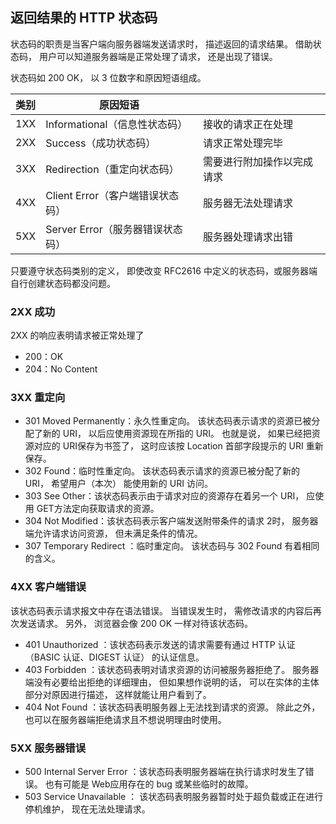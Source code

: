 ## 返回结果的 HTTP 状态码 
状态码的职责是当客户端向服务器端发送请求时， 描述返回的请求结果。 借助状态码， 用户可以知道服务器端是正常处理了请求， 还是出现了错误。 

状态码如 200 OK， 以 3 位数字和原因短语组成。 

| 类别 | 原因短语                         |                            |
| ---- | -------------------------------- | -------------------------- |
| 1XX  | Informational（信息性状态码）    | 接收的请求正在处理         |
| 2XX  | Success（成功状态码）            | 请求正常处理完毕           |
| 3XX  | Redirection（重定向状态码）      | 需要进行附加操作以完成请求 |
| 4XX  | Client Error（客户端错误状态码） | 服务器无法处理请求         |
| 5XX  | Server Error（服务器错误状态码） | 服务器处理请求出错         |

只要遵守状态码类别的定义， 即使改变 RFC2616 中定义的状态码，或服务器端自行创建状态码都没问题。 

### 2XX 成功

2XX 的响应表明请求被正常处理了

- 200：OK
- 204：No Content

### 3XX 重定向

- 301 Moved Permanently：永久性重定向。 该状态码表示请求的资源已被分配了新的 URI， 以后应使用资源现在所指的 URI。 也就是说， 如果已经把资源对应的 URI保存为书签了， 这时应该按 Location 首部字段提示的 URI 重新保存。 
- 302 Found：临时性重定向。 该状态码表示请求的资源已被分配了新的 URI， 希望用户（本次） 能使用新的 URI 访问。 
- 303 See Other：该状态码表示由于请求对应的资源存在着另一个 URI， 应使用 GET方法定向获取请求的资源。 
- 304 Not Modified：该状态码表示客户端发送附带条件的请求 2时， 服务器端允许请求访问资源， 但未满足条件的情况。  
- 307 Temporary Redirect ：临时重定向。 该状态码与 302 Found 有着相同的含义。 

### 4XX 客户端错误 

该状态码表示请求报文中存在语法错误。 当错误发生时， 需修改请求的内容后再次发送请求。 另外， 浏览器会像 200 OK 一样对待该状态码。 

- 401 Unauthorized ：该状态码表示发送的请求需要有通过 HTTP 认证（BASIC 认证、DIGEST 认证） 的认证信息。  
- 403 Forbidden ：该状态码表明对请求资源的访问被服务器拒绝了。 服务器端没有必要给出拒绝的详细理由， 但如果想作说明的话， 可以在实体的主体部分对原因进行描述， 这样就能让用户看到了。 
- 404 Not Found ：该状态码表明服务器上无法找到请求的资源。  除此之外， 也可以在服务器端拒绝请求且不想说明理由时使用。 

### 5XX 服务器错误 

- 500 Internal Server Error ：该状态码表明服务器端在执行请求时发生了错误。 也有可能是 Web应用存在的 bug 或某些临时的故障。
- 503 Service Unavailable ： 该状态码表明服务器暂时处于超负载或正在进行停机维护， 现在无法处理请求。 

